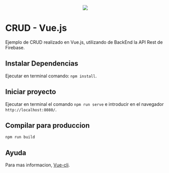 <p align="center">
  <a href="https://www.buymeacoffee.com/cmurestudillos"><img src="https://img.buymeacoffee.com/button-api/?text=Buy me a coffee&emoji=&slug=cmurestudillos&button_colour=FFDD00&font_colour=000000&font_family=Cookie&outline_colour=000000&coffee_colour=ffffff"></a>
</p>

# CRUD - Vue.js

Ejemplo de CRUD realizado en Vue.js, utilizando de BackEnd la API Rest de Firebase.

## Instalar Dependencias
Ejecutar en terminal comando: `npm install`.

## Iniciar proyecto
Ejecutar en terminal el comando `npm run serve` e introducir en el navegador `http://localhost:8080/`.

## Compilar para produccion
`npm run build`

## Ayuda
Para mas informacion, [Vue-cli](https://cli.vuejs.org/config/).
